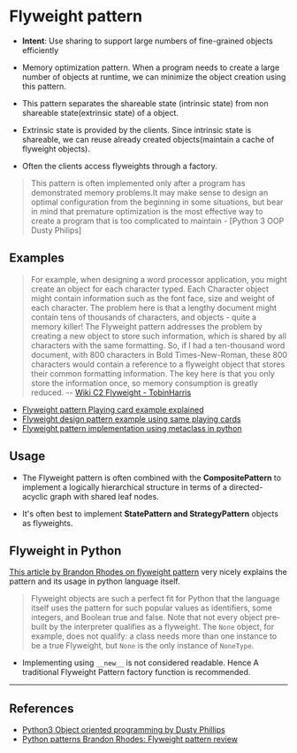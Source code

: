 # Flyweight pattern

* **Intent**: Use sharing to support large numbers of fine-grained objects efficiently

* Memory optimization pattern. When a program needs to create a large number of objects at runtime, we can minimize the object creation using this pattern.

* This pattern separates the shareable state (intrinsic state) from non shareable state(extrinsic state) of a object.

* Extrinsic state is provided by the clients. Since intrinsic state is shareable, we can reuse already created objects(maintain a cache of flyweight objects).

* Often the clients access flyweights through a factory.

> This pattern is often implemented only after a program has demonstrated memory problems.It may make sense to design an optimal configuration from the beginning in some situations, but bear in mind that premature optimization is the most effective way to create a program that is too complicated to maintain - [Python 3 OOP Dusty Philips]

## Examples

> For example, when designing a word processor application, you might create an object for each character typed. Each Character object might contain information such as the font face, size and weight of each character. The problem here is that a lengthy document might contain tens of thousands of characters, and objects - quite a memory killer! The Flyweight pattern addresses the problem by creating a new object to store such information, which is shared by all characters with the same formatting. So, if I had a ten-thousand word document, with 800 characters in Bold Times-New-Roman, these 800 characters would contain a reference to a flyweight object that stores their common formatting information. The key here is that you only store the information once, so memory consumption is greatly reduced. -- [Wiki C2 Flyweight - TobinHarris](http://wiki.c2.com/?FlyweightPattern)

* [Flyweight pattern Playing card example explained](http://codesnipers.com/?q=python-flyweights)
* [Flyweight design pattern example using same playing cards](https://github.com/faif/python-patterns/blob/master/patterns/structural/flyweight.py)
* [Flyweight pattern implementation using metaclass in python](https://github.com/faif/python-patterns/blob/master/patterns/structural/flyweight_with_metaclass.py)

## Usage

* The Flyweight pattern is often combined with the **CompositePattern** to implement a logically hierarchical structure in terms of a directed-acyclic graph with shared leaf nodes.

* It's often best to implement **StatePattern and StrategyPattern** objects as flyweights.

## Flyweight in Python

[This article by Brandon Rhodes on flyweight pattern](https://python-patterns.guide/gang-of-four/flyweight/) very nicely explains the pattern and its usage in python language itself.

> Flyweight objects are such a perfect fit for Python that the language itself uses the pattern for such popular values as identifiers, some integers, and Boolean true and false.
> Note that not every object pre-built by the interpreter qualifies as a flyweight. The `None` object, for example, does not qualify: a class needs more than one instance to be a true Flyweight, but `None` is the only instance of `NoneType`.

* Implementing using `__new__` is not considered readable. Hence A traditional Flyweight Pattern factory function is recommended.

---

## References

* [Python3 Object oriented programming by Dusty Phillips](https://www.amazon.in/dp/B005O9OFWQ/ref=dp-kindle-redirect?_encoding=UTF8&btkr=1)
* [Python patterns Brandon Rhodes: Flyweight pattern review](https://python-patterns.guide/gang-of-four/flyweight/)
